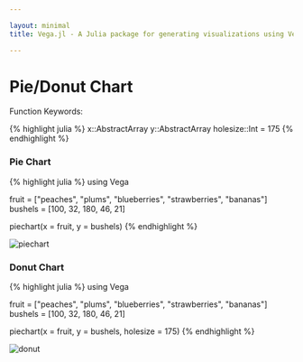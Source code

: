 ```yaml
---

layout: minimal
title: Vega.jl - A Julia package for generating visualizations using Vega

---
```


# Pie/Donut Chart

Function Keywords:

{% highlight julia %}
x::AbstractArray
y::AbstractArray
holesize::Int = 175
{% endhighlight %}

### Pie Chart

{% highlight julia %}
using Vega

fruit = ["peaches", "plums", "blueberries", "strawberries", "bananas"]
bushels = [100, 32, 180, 46, 21]

piechart(x = fruit, y = bushels)
{% endhighlight %}

<img src ="http://johnmyleswhite.github.io/Vega.jl/images/piechart.png" alt = "piechart">

### Donut Chart

{% highlight julia %}
using Vega

fruit = ["peaches", "plums", "blueberries", "strawberries", "bananas"]
bushels = [100, 32, 180, 46, 21]

piechart(x = fruit, y = bushels, holesize = 175)
{% endhighlight %}

<img src ="http://johnmyleswhite.github.io/Vega.jl/images/donutchart.png" alt = "donut">